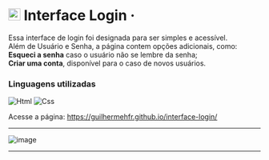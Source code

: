# <img alt="" src="https://github.com/user-attachments/assets/6cc42a52-a008-4721-9448-27d96a31a085" height="24"/> Interface Login<span></span> &middot; 

 Essa interface de login foi designada para ser simples e acessível. 
 <br>Além de Usuário e Senha, a página contem opções adicionais, como:<br>
**Esqueci a senha** caso o usuário não se lembre da senha;<br>**Criar uma conta**, disponível para o caso de novos usuários.

 ### Linguagens utilizadas
![Html](https://img.shields.io/badge/-HTML5-000?&logo=html5)
![Css](https://img.shields.io/badge/-CSS3-000?&logo=css3)

Acesse a página: https://guilhermehfr.github.io/interface-login/
<hr>

![image](https://github.com/user-attachments/assets/8902c92a-2154-4249-943e-b44d2dfa1d67)


<hr>

